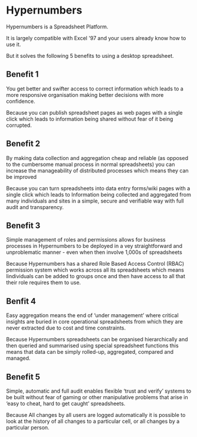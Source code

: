Hypernumbers
============

Hypernumbers is a Spreadsheet Platform.

It is largely compatible with Excel '97  and your users already know how to use it.

But it solves the following 5 benefits to using a desktop spreadsheet.

Benefit 1
---------

You get better and swifter access to correct information which leads to a more responsive organisation making better decisions with more confidence.

Because you can publish spreadsheet pages as web pages with a single click which leads to information being shared without fear of it being corrupted.

Benefit 2
---------

By making data collection and aggregation cheap and reliable (as opposed to the cumbersome manual process in normal spreadsheets) you can increase the manageability of distributed processes which means they can be improved

Because you can turn spreadsheets into data entry forms/wiki pages with a single click which leads to Information being collected and aggregated from many individuals and sites in a simple, secure and verifiable way with full audit and transparency.

Benefit 3
---------

Simple management of roles and permissions allows for business processes in Hypernumbers to be deployed in a vey straightforward and unproblematic manner - even when then involve 1,000s of spreadsheets

Because Hypernumbers has a shared Role Based Access Control (RBAC) permission system which works across all its spreadsheets which means Iindividuals can be added to groups once and then have access to all that their role requires them to use.

Benfit 4
--------

Easy aggregation means the end of ‘under management’ where critical insights are buried in core operational spreadsheets from which they are never extracted due to cost and time constraints.

Because Hypernumbers spreadsheets can be organised hierarchically and then queried and summarised using special spreadsheet functions this means that data can be simply rolled-up, aggregated, compared and managed.

Benefit 5
---------

Simple, automatic and full audit enables flexible ‘trust and verify’ systems to be built without fear of gaming or other manipulative problems that arise in ‘easy to cheat, hard to get caught’ spreadsheets.

Because All changes by all users are logged automatically it is possible to look at the history of all changes to a particular cell, or all changes by a particular person.
